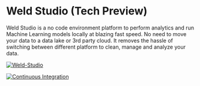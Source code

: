 # Weld Studio (Tech Preview)

Weld Studio is a no code environment platform to perform analytics and run Machine Learning models locally at blazing fast speed. No need to move your data to a data lake or 3rd party cloud. It removes the hassle of switching between different platform to clean, manage and analyze your data.

[![Weld-Studio](https://cdn.loom.com/sessions/thumbnails/666920c081d0476489e7ec25c80fe4b2-with-play.gif)](https://www.loom.com/share/666920c081d0476489e7ec25c80fe4b2)


[![Continuous Integration](https://github.com/hotg-ai/defrag-studio/actions/workflows/main.yml/badge.svg)](https://github.com/hotg-ai/defrag-studio/actions/workflows/main.yml)
